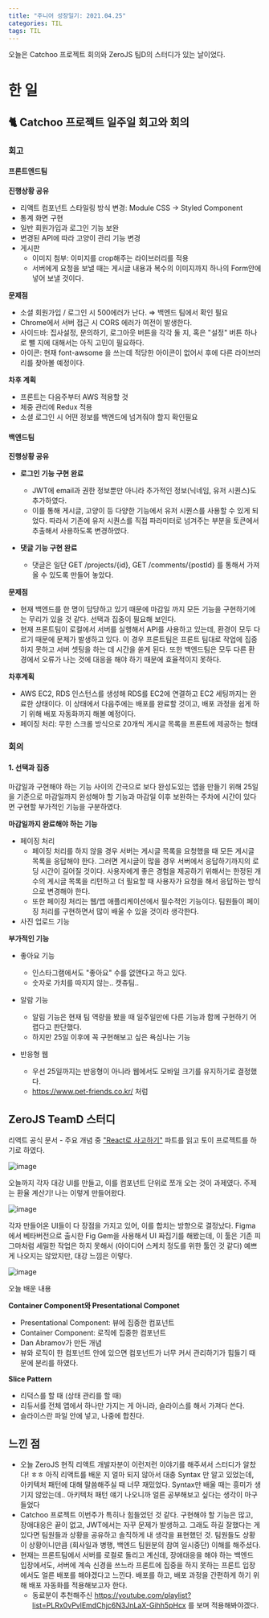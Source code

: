 ```yaml
---
title: "주니어 성장일기: 2021.04.25"
categories: TIL
tags: TIL
---
```




오늘은 Catchoo 프로젝트 회의와 ZeroJS 팀D의 스터디가 있는 날이었다.

# 한 일

## 🐈 Catchoo 프로젝트 일주일 회고와 회의

### 회고


####  프론트엔드팀

**진행상황 공유**

- 리액트 컴포넌트 스타일링 방식 변경: Module CSS → Styled Component
- 통계 화면 구현
- 일반 회원가입과 로그인 기능 보완
- 변경된 API에 따라 고양이 관리 기능 변경
- 게시판
  - 이미지 첨부: 이미지를 crop해주는 라이브러리를 적용
  - 서버에게 요청을 보낼 때는 게시글 내용과 복수의 이미지까지 하나의 Form안에 넣어 보낼 것이다.

**문제점**

- 소셜 회원가입 / 로그인 시 500에러가 난다. ⇒ 백엔드 팀에서 확인 필요
- Chrome에서 서버 접근 시 CORS 에러가 여전이 발생한다.
- 사이드바: 집사설정, 문의하기, 로그아웃 버튼을 각각 둘 지, 혹은 "설정" 버튼 하나로 뺄 지에 대해서는 아직 고민이 필요하다.
- 아이콘: 현재 font-awsome 을 쓰는데 적당한 아이콘이 없어서 후에 다른 라이브러리를 찾아볼 예정이다.

**차후 계획**

- 프론트는 다음주부터 AWS 적용할 것
- 체중 관리에 Redux 적용
- 소셜 로그인 시 어떤 정보를 백엔드에 넘겨줘야 할지 확인필요

#### 백엔드팀

**진행상황 공유**

- **로그인 기능 구현 완료**
  - JWT에 email과 권한 정보뿐만 아니라 추가적인 정보(닉네임, 유저 시퀀스)도 추가하였다.
  - 이를 통해 게시글, 고양이 등 다양한 기능에서 유저 시퀀스를 사용할 수 있게 되었다. 따라서 기존에 유저 시퀀스를 직접 파라미터로 넘겨주는 부분을 토큰에서 추출해서 사용하도록 변경하였다.

- **댓글 기능 구현 완료**
  - 댓글은 일단 GET /projects/{id}, GET /comments/{postId} 를 통해서 가져올 수 있도록 만들어 놓았다.

**문제점**

- 현재 백엔드를 한 명이 담당하고 있기 때문에 마감일 까지 모든 기능을 구현하기에는 무리가 있을 것 같다. 선택과 집중이 필요해 보인다.
- 현재 프론트팀이 로컬에서 서버를 실행해서 API를 사용하고 있는데, 환경이 모두 다르기 때문에 문제가 발생하고 있다. 이 경우 프론트팀은 프론트 팀대로 작업에 집중하지 못하고 서버 셋팅을 하는 데 시간을 쏟게 된다. 또한 백엔드팀은 모두 다른 환경에서 오류가 나는 것에 대응을 해야 하기 때문에 효율적이지 못하다.

**차후계획**

- AWS EC2, RDS 인스턴스를 생성해 RDS를 EC2에 연결하고 EC2 세팅까지는 완료한 상태이다. 이 상태에서 다음주에는 배포를 완료할 것이고, 배포 과정을 쉽게 하기 위해 배포 자동화까지 해볼 예정이다.
- 페이징 처리: 무한 스크롤 방식으로 20개씩 게시글 목록을 프론트에 제공하는 형태

### 회의

#### 1. 선택과 집중

마감일과 구현해야 하는 기능 사이의 간극으로 보다 완성도있는 앱을 만들기 위해 25일을 기준으로 마감일까지 완성해야 할 기능과 마감일 이후 보완하는 주차에 시간이 있다면 구현할 부가적인 기능을 구분하였다.

**마감일까지 완료해야 하는 기능**

- 페이징 처리
  - 페이징 처리를 하지 않을 경우 서버는 게시글 목록을 요청했을 때 모든 게시글 목록을 응답해야 한다. 그러면 게시글이 많을 경우 서버에서 응답하기까지의 로딩 시간이 길어질 것이다. 사용자에게 좋은 경험을 제공하기 위해서는 한정된 개수의 게시글 목록을 리턴하고 더 필요할 때 사용자가 요청을 해서 응답하는 방식으로 변경해야 한다.
  - 또한 페이징 처리는 웹/앱 애플리케이션에서 필수적인 기능이다. 팀원들이 페이징 처리를 구현하면서 많이 배울 수 있을 것이라 생각한다.
- 사진 업로드 기능

**부가적인 기능** 

- 좋아요 기능
  - 인스타그램에서도 "좋아요" 수를 없앤다고 하고 있다. 
  - 숫자로 가치를 따지지 않는.. 캣츄팀.. 

- 알람 기능
  - 알림 기능은 현재 팀 역량을 봤을 때 일주일만에 다른 기능과 함께 구현하기 어렵다고 판단했다. 
  - 하지만 25일 이후에 꼭 구현해보고 싶은 욕심나는 기능
- 반응형 웹
  - 우선 25일까지는 반응형이 아니라 웹에서도 모바일 크기를 유지하기로 결정했다. 
  - https://www.pet-friends.co.kr/ 처럼

## ZeroJS TeamD 스터디

리액트 공식 문서 - 주요 개념 중 ["React로 사고하기"](https://ko.reactjs.org/docs/thinking-in-react.html) 파트를 읽고 토이 프로젝트를 하기로 하였다. 

![image](https://user-images.githubusercontent.com/50407047/116000578-d27acd80-a62b-11eb-8cad-13eec68ea172.png)

오늘까지 각자 대강 UI를 만들고, 이를 컴포넌트 단위로 쪼개 오는 것이 과제였다. 주제는 환율 계산기! 나는 이렇게 만들어왔다.

![image](https://user-images.githubusercontent.com/50407047/116000501-7d3ebc00-a62b-11eb-9d2c-a86b78485f14.png)

각자 만들어온 UI들이 다 장점을 가지고 있어, 이를 합치는 방향으로 결정났다. Figma에서 베타버전으로 출시한 Fig Gem을 사용해서 UI 짜집기를 해봤는데, 이 툴은 기존 피그마처럼 세밀한 작업은 하지 못해서 (아이디어 스케치 정도를 위한 툴인 것 같다) 예쁘게 나오지는 않았지만, 대강 느낌은 이렇다. 

![image](https://user-images.githubusercontent.com/50407047/116000683-3bfadc00-a62c-11eb-94a5-278bb35ca1a8.png)

오늘 배운 내용

**Container Component와 Presentational Componet**

- Presentational Component: 뷰에 집중한 컴포넌트
- Container Component: 로직에 집중한 컴포넌트
- Dan Abramov가 만든 개념
- 뷰와 로직이 한 컴포넌트 안에 있으면 컴포넌트가 너무 커서 관리하기가 힘들기 때문에 분리를 하였다.

**Slice Pattern**

- 리덕스를 할 때 (상태 관리를 할 때)
- 리듀서를 전체 앱에서 하나만 가지는 게 아니라, 슬라이스를 해서 가져다 쓴다. 
- 슬라이스란 파일 안에 넣고, 나중에 합친다.

## 느낀 점

- 오늘 ZeroJS 현직 리액트 개발자분이 이런저런 이야기를 해주셔서 스터디가 알찼다! ㅎㅎ 아직 리액트를 배운 지 얼마 되지 않아서 대충 Syntax 만 알고 있었는데, 아키텍처 패턴에 대해 말씀해주실 때 너무 재밌었다. Syntax만 배울 때는 흥미가 생기지 않았는데.. 아키텍처 패턴 얘기 나오니까 얼른 공부해보고 싶다는 생각이 마구 들었다 
- Catchoo 프로젝트 이번주가 특히나 힘들었던 것 같다. 구현해야 할 기능은 많고, 장애대응은 끝이 없고, JWT에서는 자꾸 문제가 발생하고. 그래도 하길 잘했다는 게 있다면 팀원들과 상황을 공유하고 솔직하게 내 생각을 표현했던 것. 팀원들도 상황이 상황이니만큼 (회사일과 병행, 백엔드 팀원분의 참여 일시중단) 이해를 해주셨다. 
- 현재는 프론트팀에서 서버를 로컬로 돌리고 계신데, 장애대응을 해야 하는 백엔드 입장에서도, 서버에 계속 신경을 쓰느라 프론트에 집중을 하지 못하는 프론트 입장에서도 얼른 배포를 해야겠다고 느낀다. 배포를 하고, 배포 과정을 간편하게 하기 위해 배포 자동화를 적용해보고자 한다. 
  - 동료분이 추천해주신 https://youtube.com/playlist?list=PLRx0vPvlEmdChjc6N3JnLaX-Gihh5pHcx 를 보며 적용해봐야겠다.

